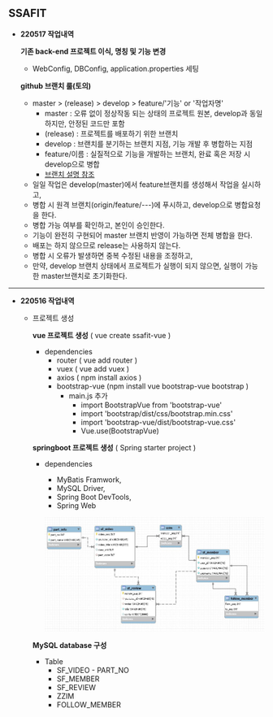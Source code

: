 ## SSAFIT
- **220517 작업내역**

  **기존 back-end 프로젝트 이식, 명칭 및 기능 변경**
    -  WebConfig, DBConfig, application.properties 세팅
    
  **github 브랜치 룰(토의)**
    - master > (release) > develop > feature/'기능' or '작업자명'
      - master : 오류 없이 정상작동 되는 상태의 프로젝트 원본, develop과 동일하지만, 안정된 코드만 포함
      - (release) : 프로젝트를 배포하기 위한 브랜치
      - develop : 브랜치를 분기하는 브랜치 지점, 기능 개발 후 병합하는 지점
      - feature/이름 : 실질적으로 기능을 개발하는 브랜치, 완료 혹은 저장 시 develop으로 병합
      - [브랜치 설명 참조](https://gmlwjd9405.github.io/2018/05/11/types-of-git-branch.html)
    - 일일 작업은 develop(master)에서 feature브랜치를 생성해서 작업을 실시하고, 
    - 병합 시 원격 브랜치(origin/feature/---)에 푸시하고, develop으로 병합요청을 한다.
    - 병합 가능 여부를 확인하고, 본인이 승인한다.
    - 기능이 완전히 구현되어 master 브랜치 반영이 가능하면 전체 병합을 한다.
    - 배포는 하지 않으므로 release는 사용하지 않는다.
    - 병합 시 오류가 발생하면 중복 수정된 내용을 조정하고, 
    - 만약, develop 브랜치 상태에서 프로젝트가 실행이 되지 않으면, 실행이 가능한 master브랜치로 초기화한다.

--------------
- **220516 작업내역**

  - 프로젝트 생성

    **vue 프로젝트 생성** ( vue create ssafit-vue )
    - dependencies
      - router ( vue add router )
      - vuex ( vue add vuex )
      - axios ( npm install axios )
      - bootstrap-vue (npm install vue bootstrap-vue bootstrap )
        - main.js 추가
          - import BootstrapVue from 'bootstrap-vue'
          - import 'bootstrap/dist/css/bootstrap.min.css'
          - import 'bootstrap-vue/dist/bootstrap-vue.css'
          - Vue.use(BootstrapVue)

    **springboot 프로젝트 생성** ( Spring starter project )
    - dependencies
      - MyBatis Framwork,
      - MySQL Driver,
      - Spring Boot DevTools,
      - Spring Web
      
      ![SQL](./ssafit-mysql/sql_v1.JPG)
      
    **MySQL database 구성** 
    
    - Table
      - SF_VIDEO - PART_NO
      - SF_MEMBER
      - SF_REVIEW
      - ZZIM
      - FOLLOW_MEMBER





    
